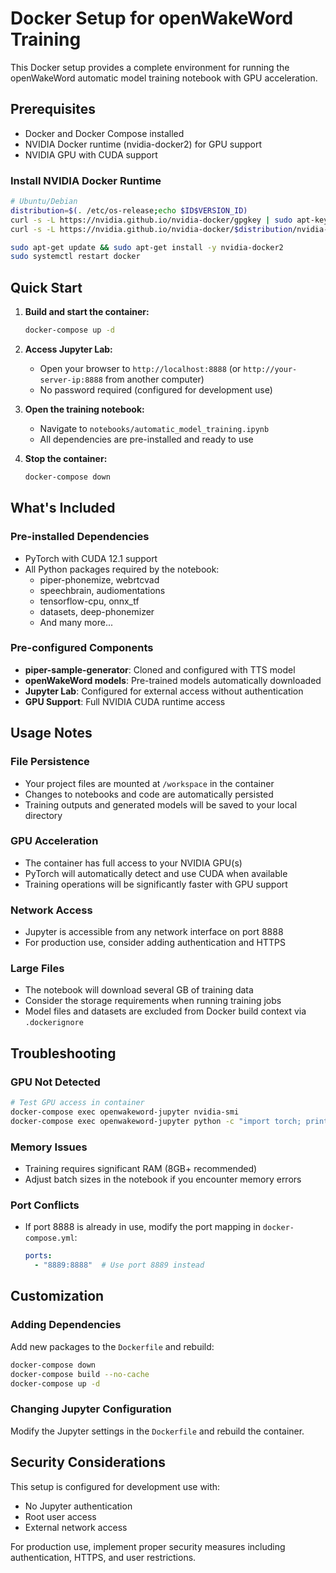 # Docker Setup for openWakeWord Training

This Docker setup provides a complete environment for running the openWakeWord automatic model training notebook with GPU acceleration.

## Prerequisites

- Docker and Docker Compose installed
- NVIDIA Docker runtime (nvidia-docker2) for GPU support
- NVIDIA GPU with CUDA support

### Install NVIDIA Docker Runtime

```bash
# Ubuntu/Debian
distribution=$(. /etc/os-release;echo $ID$VERSION_ID)
curl -s -L https://nvidia.github.io/nvidia-docker/gpgkey | sudo apt-key add -
curl -s -L https://nvidia.github.io/nvidia-docker/$distribution/nvidia-docker.list | sudo tee /etc/apt/sources.list.d/nvidia-docker.list

sudo apt-get update && sudo apt-get install -y nvidia-docker2
sudo systemctl restart docker
```

## Quick Start

1. **Build and start the container:**
   ```bash
   docker-compose up -d
   ```

2. **Access Jupyter Lab:**
   - Open your browser to `http://localhost:8888` (or `http://your-server-ip:8888` from another computer)
   - No password required (configured for development use)

3. **Open the training notebook:**
   - Navigate to `notebooks/automatic_model_training.ipynb`
   - All dependencies are pre-installed and ready to use

4. **Stop the container:**
   ```bash
   docker-compose down
   ```

## What's Included

### Pre-installed Dependencies
- PyTorch with CUDA 12.1 support
- All Python packages required by the notebook:
  - piper-phonemize, webrtcvad
  - speechbrain, audiomentations
  - tensorflow-cpu, onnx_tf
  - datasets, deep-phonemizer
  - And many more...

### Pre-configured Components
- **piper-sample-generator**: Cloned and configured with TTS model
- **openWakeWord models**: Pre-trained models automatically downloaded
- **Jupyter Lab**: Configured for external access without authentication
- **GPU Support**: Full NVIDIA CUDA runtime access

## Usage Notes

### File Persistence
- Your project files are mounted at `/workspace` in the container
- Changes to notebooks and code are automatically persisted
- Training outputs and generated models will be saved to your local directory

### GPU Acceleration
- The container has full access to your NVIDIA GPU(s)
- PyTorch will automatically detect and use CUDA when available
- Training operations will be significantly faster with GPU support

### Network Access
- Jupyter is accessible from any network interface on port 8888
- For production use, consider adding authentication and HTTPS

### Large Files
- The notebook will download several GB of training data
- Consider the storage requirements when running training jobs
- Model files and datasets are excluded from Docker build context via `.dockerignore`

## Troubleshooting

### GPU Not Detected
```bash
# Test GPU access in container
docker-compose exec openwakeword-jupyter nvidia-smi
docker-compose exec openwakeword-jupyter python -c "import torch; print(torch.cuda.is_available())"
```

### Memory Issues
- Training requires significant RAM (8GB+ recommended)
- Adjust batch sizes in the notebook if you encounter memory errors

### Port Conflicts
- If port 8888 is already in use, modify the port mapping in `docker-compose.yml`:
  ```yaml
  ports:
    - "8889:8888"  # Use port 8889 instead
  ```

## Customization

### Adding Dependencies
Add new packages to the `Dockerfile` and rebuild:
```bash
docker-compose down
docker-compose build --no-cache
docker-compose up -d
```

### Changing Jupyter Configuration
Modify the Jupyter settings in the `Dockerfile` and rebuild the container.

## Security Considerations

This setup is configured for development use with:
- No Jupyter authentication
- Root user access
- External network access

For production use, implement proper security measures including authentication, HTTPS, and user restrictions.